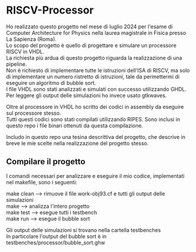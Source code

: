 # RISCV-Processor

Ho realizzato questo progetto nel mese di luglio 2024 per l'esame di Computer Architecture for Physics nella laurea magistrale in Fisica presso La Sapienza (Roma).  
Lo scopo del progetto è quello di progettare e simulare un processore RISCV in VHDL.  
La richiesta più ardua di questo progetto riguarda la realizzazione di una pipeline.  
Non è richiesto di implementare tutte le istruzioni dell'ISA di RISCV, ma solo di implementare un numero ristretto di istruzioni, tale da permettermi di eseguire un algoritmo di bubble sort.  
I file VHDL sono stati analizzati e simulati con successo utilizzando GHDL. Per leggere gli output delle simulazioni ho invece usato gtkwaves.

Oltre al processore in VHDL ho scritto dei codici in assembly da eseguire sul processore stesso.  
Tutti questi codici sono stati compilati utilizzando RIPES.
Sono inclusi in questo repo i file binari ottenuti da questa compilazione.

Includo in questo repo una tesina descrittiva del progetto, che descrive in breve le mie scelte nella realizzazione del progetto stesso.

## Compilare il progetto

I comandi necessari per analizzare e eseguire il mio codice, implementati nel makefile, sono i seguenti:

make clean  --> rimuove il file work-obj93.cf e tutti gli output delle simulazioni  
make        --> analizza l'intero progetto  
make test   --> esegue tutti i testbench  
make run    --> esegue il bubble sort  

Gli output delle simulazioni si trovano nella cartella testbenches  
In particolare l'output del bubble sort è in testbenches/processor/bubble_sort.ghw